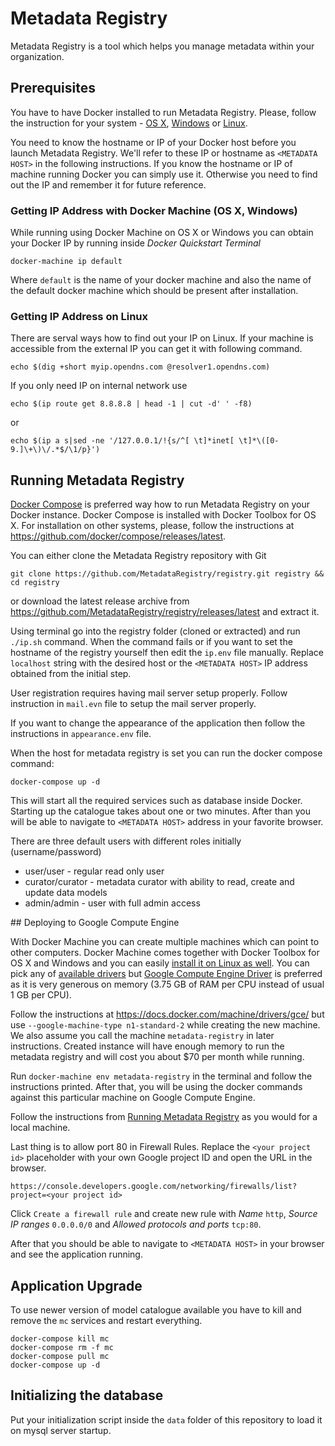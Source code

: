 # Metadata Registry

Metadata Registry is a tool which helps you manage metadata within your organization.

## Prerequisites

You have to have Docker installed to run Metadata Registry. Please, follow the instruction for your system - [OS X](https://docs.docker.com/mac/step_one/),
[Windows](https://docs.docker.com/windows/step_one/) or [Linux](https://docs.docker.com/linux/step_one/).

You need to know the hostname or IP of your Docker host before you launch Metadata Registry. We'll refer to these IP or hostname as `<METADATA HOST>` in the following instructions. If you know the hostname or IP of machine running Docker you can simply use it.
Otherwise you need to find out the IP and remember it for future reference.

### Getting IP Address with Docker Machine (OS X, Windows)

While running using Docker Machine on OS X or Windows you can obtain your Docker IP by running inside *Docker Quickstart Terminal*

```shell
docker-machine ip default
```

Where `default` is the name of your docker machine and also the name of the default docker machine which should be present after installation.

### Getting IP Address on Linux

There are serval ways how to find out your IP on Linux. If your machine is accessible from the external IP
you can get it with following command.

```shell
echo $(dig +short myip.opendns.com @resolver1.opendns.com)
```

If you only need IP on internal network use

```shell
echo $(ip route get 8.8.8.8 | head -1 | cut -d' ' -f8)
```

or

```shell
echo $(ip a s|sed -ne '/127.0.0.1/!{s/^[ \t]*inet[ \t]*\([0-9.]\+\)\/.*$/\1/p}')
```


## Running Metadata Registry

[Docker Compose](https://docs.docker.com/compose/) is preferred way how to run
Metadata Registry on your Docker instance. Docker Compose is installed
with Docker Toolbox for OS X. For installation on other systems, please, follow
the instructions at https://github.com/docker/compose/releases/latest.

You can either clone the Metadata Registry repository with Git

```shell
git clone https://github.com/MetadataRegistry/registry.git registry && cd registry
```

or download the latest release archive from https://github.com/MetadataRegistry/registry/releases/latest
and extract it.

Using terminal go into the registry folder (cloned or extracted) and run `./ip.sh`
command. When the command fails or if you want to set the hostname of the registry
yourself then edit the `ip.env` file manually. Replace `localhost` string with
the desired host or the `<METADATA HOST>` IP address obtained from the initial step.

User registration requires having mail server setup properly. Follow instruction in `mail.evn` file
to setup the mail server properly.

If you want to change the appearance of the application then follow the instructions in  `appearance.env` file.

When the host for metadata registry is set you can run the docker compose command:

```shell
docker-compose up -d
```

This will start all the required services such as database inside Docker.
Starting up the catalogue takes about one or two minutes. After than you
will be able to navigate to `<METADATA HOST>` address in your favorite browser.

There are three default users with different roles initially (username/password)
  * user/user - regular read only user
  * curator/curator - metadata curator with ability to read, create and update data models
  * admin/admin - user with full admin access

<!--- ## Running against Existing Database --->
<!--- ## Discourse Integration --->
<!--- ## S3 Integration --->
<!--- ## OAuth 2.0 Integration --->
<!--- ## Further Customization using mc-config.groovy -->
<!--- ## Creating Custom Image using mc-config.groovy -->

## Deploying to Google Compute Engine

With Docker Machine you can create multiple machines which can point to other computers.
Docker Machine comes together with Docker Toolbox for OS X and Windows and you can easily
[install it on Linux as well](https://docs.docker.com/machine/install-machine/).
You can pick any of [available drivers](https://docs.docker.com/machine/drivers/) but
[Google Compute Engine Driver](https://docs.docker.com/machine/drivers/gce/) is preferred as
it is very generous on memory (3.75 GB of RAM per CPU instead of usual 1 GB per CPU).

Follow the instructions at https://docs.docker.com/machine/drivers/gce/ but use
`--google-machine-type n1-standard-2` while creating the new machine. We also assume
you call the machine `metadata-registry` in later instructions.
Created instance will have enough memory to run the metadata registry and will
cost you about $70 per month while running.

Run `docker-machine env metadata-registry` in the terminal and follow the instructions
printed. After that, you will be using the docker commands against this particular machine on Google Compute Engine.

Follow the instructions from [Running Metadata Registry](#Running_Metadata_Registry) as you would for a local machine.

Last thing is to allow port 80 in Firewall Rules. Replace the `<your project id>` placeholder
with your own Google project ID and open the URL in the browser.

```
https://console.developers.google.com/networking/firewalls/list?project=<your project id>
```

Click `Create a firewall rule` and create new rule with *Name* `http`,
*Source IP ranges* `0.0.0.0/0` and *Allowed protocols and ports* `tcp:80`.

After that you should be able to navigate to `<METADATA HOST>` in your browser
and see the application running.

## Application Upgrade

To use newer version of model catalogue available you have to kill and remove the `mc` services and restart everything.

```
docker-compose kill mc
docker-compose rm -f mc
docker-compose pull mc
docker-compose up -d
```

## Initializing the database

Put your initialization script inside the `data` folder of this repository to load it on mysql server startup.
